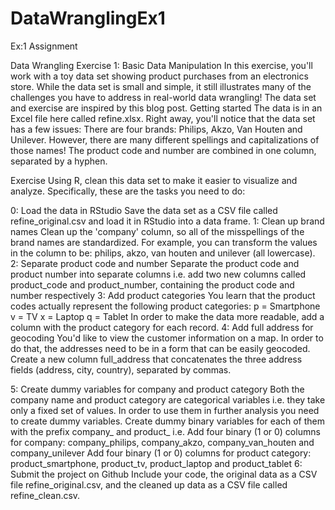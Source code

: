 # DataWranglingEx1
Ex:1 Assignment

Data Wrangling Exercise 1: Basic Data Manipulation
In this exercise, you'll work with a toy data set showing product purchases from an electronics store. While the data set is small and simple, it still illustrates many of the challenges you have to address in real-world data wrangling! The data set and exercise are inspired by this blog post.
Getting started
The data is in an Excel file here called refine.xlsx. Right away, you'll notice that the data set has a few issues:
There are four brands: Philips, Akzo, Van Houten and Unilever. However, there are many different spellings and capitalizations of those names!
The product code and number are combined in one column, separated by a hyphen.
 
Exercise
Using R, clean this data set to make it easier to visualize and analyze. Specifically, these are the tasks you need to do:
 
0: Load the data in RStudio
Save the data set as a CSV file called refine_original.csv and load it in RStudio into a data frame.
1: Clean up brand names
Clean up the 'company' column, so all of the misspellings of the brand names are standardized. For example, you can transform the values in the column to be: philips, akzo, van houten and unilever (all lowercase).
2: Separate product code and number
Separate the product code and product number into separate columns i.e. add two new columns called product_code and product_number, containing the product code and number respectively
3: Add product categories
You learn that the product codes actually represent the following product categories:
p = Smartphone
v = TV
x = Laptop
q = Tablet
In order to make the data more readable, add a column with the product category for each record.
4: Add full address for geocoding
You'd like to view the customer information on a map. In order to do that, the addresses need to be in a form that can be easily geocoded. Create a new column full_address that concatenates the three address fields (address, city, country), separated by commas.
 
5: Create dummy variables for company and product category
Both the company name and product category are categorical variables i.e. they take only a fixed set of values. In order to use them in further analysis you need to create dummy variables. Create dummy binary variables for each of them with the prefix company_ and product_ i.e.
Add four binary (1 or 0) columns for company: company_philips, company_akzo, company_van_houten and company_unilever
Add four binary (1 or 0) columns for product category: product_smartphone, product_tv, product_laptop and product_tablet
6: Submit the project on Github
Include your code, the original data as a CSV file refine_original.csv, and the cleaned up data as a CSV file called refine_clean.csv.
